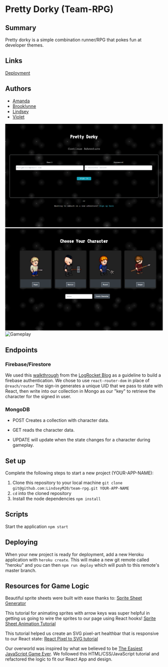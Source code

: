 # Pretty Dorky (Team-RPG)

## Summary
Pretty dorky is a simple combination runner/RPG that pokes fun at developer themes.

## Links
[Deployment](https://pretty-dorky.herokuapp.com/overworld)

## Authors
- [Amanda](https://github.com/aanderson120 "Amanda's Github")
- [Brooklynne](https://github.com/Izzle "Brooklynne's Github")
- [Lindsey](https://github.com/LindseyM20 "Lindsey's Github")
- [Violet](https://github.com/violettaval "Violet's Github")


![Game's signin page in browser](./client/public/images/PD-signin.png)
![Game's landing page in browser](./client/public/images/PD-landing.png)
![Gameplay](./client/public/images/Pretty-Dorky.gif)

## Endpoints
### Firebase/Firestore

We used this [walkthrough](https://blog.logrocket.com/user-authentication-firebase-react-apps/) from the [LogRocket Blog](https://logrocket.com/) as a guideline to build a firebase authentication.
We chose to use `react-router-dom` in place of `@reach/router`
The sign-in generates a unique UID that we pass to state with React, then write into our collection in Mongo as our "key" to retrieve the character for the signed in user.

### MongoDB 
* POST Creates a collection with character data.

* GET reads the character data.

* UPDATE will update when the state changes for a character during gameplay.

## Set up

Complete the following steps to start a new project (YOUR-APP-NAME):

1. Clone this repository to your local machine `git clone git@github.com:LindseyM20/team-rpg.git YOUR-APP-NAME`
2. `cd` into the cloned repository
3. Install the node dependencies `npm install`

## Scripts

Start the application `npm start`

## Deploying

When your new project is ready for deployment, add a new Heroku application with `heroku create`. This will make a new git remote called "heroku" and you can then `npm run deploy` which will push to this remote's master branch.

## Resources for Game Logic

Beautiful sprite sheets were built with ease thanks to:
[Sprite Sheet Generator](https://github.com/Gaurav0/Universal-LPC-Spritesheet-Character-Generator)

This tutorial for animating sprites with arrow keys was super helpful in getting us going to wire the sprites to our page using React hooks!
[Sprite Sheet Animation Tutorial](https://www.youtube.com/watch?v=DqpPgK13oEM)

This tutorial helped us create an SVG pixel-art healthbar that is responsive to our React state:
[React Pixel to SVG tutorial](https://www.youtube.com/watch?v=GhjAxQtABtE)

Our overworld was inspired by what we believed to be [The Easiest JavaScript Game Ever](https://www.youtube.com/watch?v=bG2BmmYr9NQ&list=WL&index=6&t=272s). We followed this HTML/CSS/JavaScript tutorial and refactored the logic to fit our React App and design.
